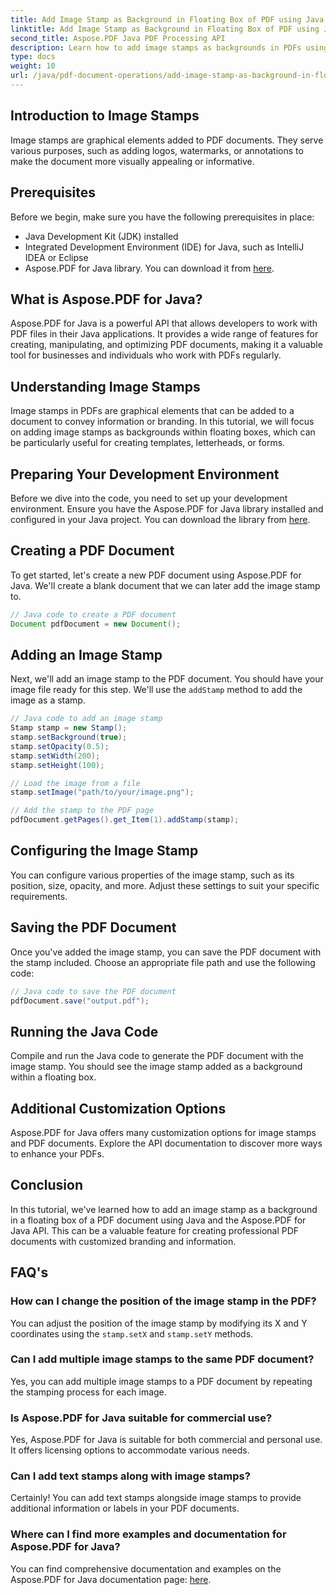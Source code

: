 ```yaml
---
title: Add Image Stamp as Background in Floating Box of PDF using Java
linktitle: Add Image Stamp as Background in Floating Box of PDF using Java
second_title: Aspose.PDF Java PDF Processing API
description: Learn how to add image stamps as backgrounds in PDFs using Java and Aspose.PDF for Java. Step-by-step guide with code examples for customized branding and information.
type: docs
weight: 10
url: /java/pdf-document-operations/add-image-stamp-as-background-in-floating-box-of-pdf-using-java/
---
```


## Introduction to Image Stamps

Image stamps are graphical elements added to PDF documents. They serve various purposes, such as adding logos, watermarks, or annotations to make the document more visually appealing or informative.

## Prerequisites

Before we begin, make sure you have the following prerequisites in place:

- Java Development Kit (JDK) installed
- Integrated Development Environment (IDE) for Java, such as IntelliJ IDEA or Eclipse
- Aspose.PDF for Java library. You can download it from [here](https://releases.aspose.com/pdf/java/).

## What is Aspose.PDF for Java?

Aspose.PDF for Java is a powerful API that allows developers to work with PDF files in their Java applications. It provides a wide range of features for creating, manipulating, and optimizing PDF documents, making it a valuable tool for businesses and individuals who work with PDFs regularly.

## Understanding Image Stamps

Image stamps in PDFs are graphical elements that can be added to a document to convey information or branding. In this tutorial, we will focus on adding image stamps as backgrounds within floating boxes, which can be particularly useful for creating templates, letterheads, or forms.

## Preparing Your Development Environment

Before we dive into the code, you need to set up your development environment. Ensure you have the Aspose.PDF for Java library installed and configured in your Java project. You can download the library from [here](https://releases.aspose.com/pdf/java/).

## Creating a PDF Document

To get started, let's create a new PDF document using Aspose.PDF for Java. We'll create a blank document that we can later add the image stamp to.

```java
// Java code to create a PDF document
Document pdfDocument = new Document();
```

## Adding an Image Stamp

Next, we'll add an image stamp to the PDF document. You should have your image file ready for this step. We'll use the `addStamp` method to add the image as a stamp.

```java
// Java code to add an image stamp
Stamp stamp = new Stamp();
stamp.setBackground(true);
stamp.setOpacity(0.5);
stamp.setWidth(200);
stamp.setHeight(100);

// Load the image from a file
stamp.setImage("path/to/your/image.png");

// Add the stamp to the PDF page
pdfDocument.getPages().get_Item(1).addStamp(stamp);
```

## Configuring the Image Stamp

You can configure various properties of the image stamp, such as its position, size, opacity, and more. Adjust these settings to suit your specific requirements.

## Saving the PDF Document

Once you've added the image stamp, you can save the PDF document with the stamp included. Choose an appropriate file path and use the following code:

```java
// Java code to save the PDF document
pdfDocument.save("output.pdf");
```

## Running the Java Code

Compile and run the Java code to generate the PDF document with the image stamp. You should see the image stamp added as a background within a floating box.

## Additional Customization Options

Aspose.PDF for Java offers many customization options for image stamps and PDF documents. Explore the API documentation to discover more ways to enhance your PDFs.

## Conclusion

In this tutorial, we've learned how to add an image stamp as a background in a floating box of a PDF document using Java and the Aspose.PDF for Java API. This can be a valuable feature for creating professional PDF documents with customized branding and information.

## FAQ's

### How can I change the position of the image stamp in the PDF?

You can adjust the position of the image stamp by modifying its X and Y coordinates using the `stamp.setX` and `stamp.setY` methods.

### Can I add multiple image stamps to the same PDF document?

Yes, you can add multiple image stamps to a PDF document by repeating the stamping process for each image.

### Is Aspose.PDF for Java suitable for commercial use?

Yes, Aspose.PDF for Java is suitable for both commercial and personal use. It offers licensing options to accommodate various needs.

### Can I add text stamps along with image stamps?

Certainly! You can add text stamps alongside image stamps to provide additional information or labels in your PDF documents.

### Where can I find more examples and documentation for Aspose.PDF for Java?

You can find comprehensive documentation and examples on the Aspose.PDF for Java documentation page: [here](https://reference.aspose.com/pdf/java/).
